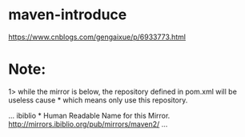 # maven-introduce

https://www.cnblogs.com/gengaixue/p/6933773.html

# Note: 
1> while the mirror is below, the repository defined in pom.xml will be useless cause <mirrorOf>*</mirrorOf> which means only use this repository.

...
<mirror>
    <id>ibiblio</id>
    <mirrorOf>*</mirrorOf>
    <name>Human Readable Name for this Mirror.</name>
    <url>http://mirrors.ibiblio.org/pub/mirrors/maven2/</url>
</mirror>
...


